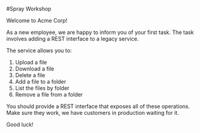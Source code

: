 #Spray Workshop

Welcome to Acme Corp!

As a new employee, we are happy to inform you of your first task. 
The task involves adding a REST interface to a legacy service.

The service allows you to:
 1. Upload a file
 2. Download a file
 3. Delete a file
 4. Add a file to a folder
 5. List the files by folder
 6. Remove a file from a folder

You should provide a REST interface that exposes all of these operations.
Make sure they work, we have customers in production waiting for it.

Good luck!
